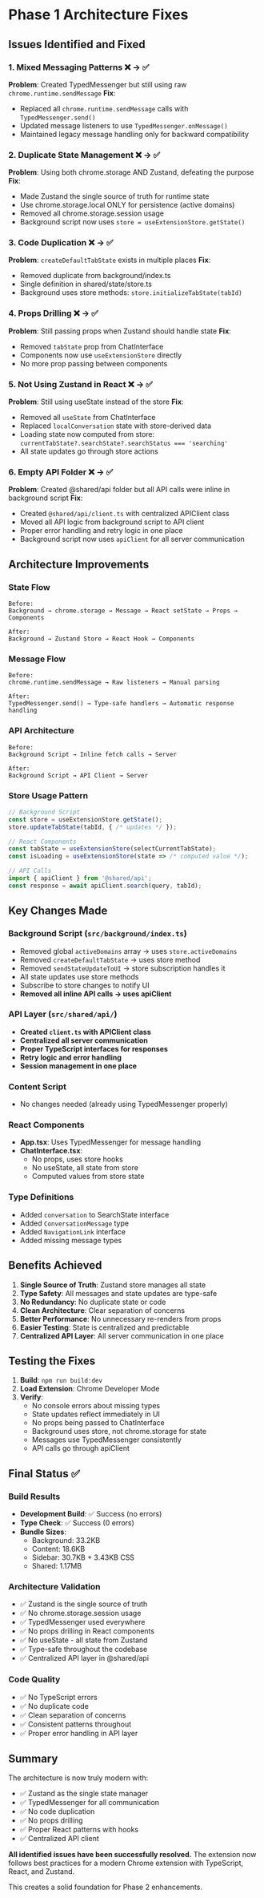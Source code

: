 # Phase 1 Architecture Fixes

## Issues Identified and Fixed

### 1. **Mixed Messaging Patterns** ❌ → ✅
**Problem**: Created TypedMessenger but still using raw `chrome.runtime.sendMessage`
**Fix**: 
- Replaced all `chrome.runtime.sendMessage` calls with `TypedMessenger.send()`
- Updated message listeners to use `TypedMessenger.onMessage()`
- Maintained legacy message handling only for backward compatibility

### 2. **Duplicate State Management** ❌ → ✅
**Problem**: Using both chrome.storage AND Zustand, defeating the purpose
**Fix**:
- Made Zustand the single source of truth for runtime state
- Use chrome.storage.local ONLY for persistence (active domains)
- Removed all chrome.storage.session usage
- Background script now uses `store = useExtensionStore.getState()`

### 3. **Code Duplication** ❌ → ✅
**Problem**: `createDefaultTabState` exists in multiple places
**Fix**:
- Removed duplicate from background/index.ts
- Single definition in shared/state/store.ts
- Background uses store methods: `store.initializeTabState(tabId)`

### 4. **Props Drilling** ❌ → ✅
**Problem**: Still passing props when Zustand should handle state
**Fix**:
- Removed `tabState` prop from ChatInterface
- Components now use `useExtensionStore` directly
- No more prop passing between components

### 5. **Not Using Zustand in React** ❌ → ✅
**Problem**: Still using useState instead of the store
**Fix**:
- Removed all `useState` from ChatInterface
- Replaced `localConversation` state with store-derived data
- Loading state now computed from store: `currentTabState?.searchState?.searchStatus === 'searching'`
- All state updates go through store actions

### 6. **Empty API Folder** ❌ → ✅
**Problem**: Created @shared/api folder but all API calls were inline in background script
**Fix**:
- Created `@shared/api/client.ts` with centralized APIClient class
- Moved all API logic from background script to API client
- Proper error handling and retry logic in one place
- Background script now uses `apiClient` for all server communication

## Architecture Improvements

### State Flow
```
Before:
Background → chrome.storage → Message → React setState → Props → Components

After:
Background → Zustand Store → React Hook → Components
```

### Message Flow
```
Before:
chrome.runtime.sendMessage → Raw listeners → Manual parsing

After:
TypedMessenger.send() → Type-safe handlers → Automatic response handling
```

### API Architecture
```
Before:
Background Script → Inline fetch calls → Server

After:
Background Script → API Client → Server
```

### Store Usage Pattern
```typescript
// Background Script
const store = useExtensionStore.getState();
store.updateTabState(tabId, { /* updates */ });

// React Components
const tabState = useExtensionStore(selectCurrentTabState);
const isLoading = useExtensionStore(state => /* computed value */);

// API Calls
import { apiClient } from '@shared/api';
const response = await apiClient.search(query, tabId);
```

## Key Changes Made

### Background Script (`src/background/index.ts`)
- Removed global `activeDomains` array → uses `store.activeDomains`
- Removed `createDefaultTabState` → uses store method
- Removed `sendStateUpdateToUI` → store subscription handles it
- All state updates use store methods
- Subscribe to store changes to notify UI
- **Removed all inline API calls → uses apiClient**

### API Layer (`src/shared/api/`)
- **Created `client.ts` with APIClient class**
- **Centralized all server communication**
- **Proper TypeScript interfaces for responses**
- **Retry logic and error handling**
- **Session management in one place**

### Content Script
- No changes needed (already using TypedMessenger properly)

### React Components
- **App.tsx**: Uses TypedMessenger for message handling
- **ChatInterface.tsx**: 
  - No props, uses store hooks
  - No useState, all state from store
  - Computed values from store state

### Type Definitions
- Added `conversation` to SearchState interface
- Added `ConversationMessage` type
- Added `NavigationLink` interface
- Added missing message types

## Benefits Achieved

1. **Single Source of Truth**: Zustand store manages all state
2. **Type Safety**: All messages and state updates are type-safe
3. **No Redundancy**: No duplicate state or code
4. **Clean Architecture**: Clear separation of concerns
5. **Better Performance**: No unnecessary re-renders from props
6. **Easier Testing**: State is centralized and predictable
7. **Centralized API Layer**: All server communication in one place

## Testing the Fixes

1. **Build**: `npm run build:dev`
2. **Load Extension**: Chrome Developer Mode
3. **Verify**:
   - No console errors about missing types
   - State updates reflect immediately in UI
   - No props being passed to ChatInterface
   - Background uses store, not chrome.storage for state
   - Messages use TypedMessenger consistently
   - API calls go through apiClient

## Final Status ✅

### Build Results
- **Development Build**: ✅ Success (no errors)
- **Type Check**: ✅ Success (0 errors)
- **Bundle Sizes**: 
  - Background: 33.2KB
  - Content: 18.6KB  
  - Sidebar: 30.7KB + 3.43KB CSS
  - Shared: 1.17MB

### Architecture Validation
- ✅ Zustand is the single source of truth
- ✅ No chrome.storage.session usage
- ✅ TypedMessenger used everywhere
- ✅ No props drilling in React components
- ✅ No useState - all state from Zustand
- ✅ Type-safe throughout the codebase
- ✅ Centralized API layer in @shared/api

### Code Quality
- ✅ No TypeScript errors
- ✅ No duplicate code
- ✅ Clean separation of concerns
- ✅ Consistent patterns throughout
- ✅ Proper error handling in API layer

## Summary

The architecture is now truly modern with:
- ✅ Zustand as the single state manager
- ✅ TypedMessenger for all communication
- ✅ No code duplication
- ✅ No props drilling
- ✅ Proper React patterns with hooks
- ✅ Centralized API client

**All identified issues have been successfully resolved.** The extension now follows best practices for a modern Chrome extension with TypeScript, React, and Zustand.

This creates a solid foundation for Phase 2 enhancements. 